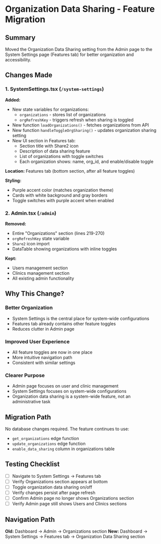 # Organization Data Sharing - Feature Migration

## Summary
Moved the Organization Data Sharing setting from the Admin page to the System Settings page (Features tab) for better organization and accessibility.

## Changes Made

### 1. SystemSettings.tsx (`/system-settings`)
**Added:**
- New state variables for organizations:
  - `organizations` - stores list of organizations
  - `orgRefreshKey` - triggers refresh when sharing is toggled
- New function `loadOrganizations()` - fetches organizations from API
- New function `handleToggleOrgSharing()` - updates organization sharing setting
- New UI section in Features tab:
  - Section title with Share2 icon
  - Description of data sharing feature
  - List of organizations with toggle switches
  - Each organization shows: name, org_id, and enable/disable toggle

**Location:** Features tab (bottom section, after all feature toggles)

**Styling:**
- Purple accent color (matches organization theme)
- Cards with white background and gray borders
- Toggle switches with purple accent when enabled

### 2. Admin.tsx (`/admin`)
**Removed:**
- Entire "Organizations" section (lines 219-270)
- `orgRefreshKey` state variable
- `Share2` icon import
- DataTable showing organizations with inline toggles

**Kept:**
- Users management section
- Clinics management section
- All existing admin functionality

## Why This Change?

### Better Organization
- System Settings is the central place for system-wide configurations
- Features tab already contains other feature toggles
- Reduces clutter in Admin page

### Improved User Experience
- All feature toggles are now in one place
- More intuitive navigation path
- Consistent with similar settings

### Clearer Purpose
- Admin page focuses on user and clinic management
- System Settings focuses on system-wide configurations
- Organization data sharing is a system-wide feature, not an administrative task

## Migration Path

No database changes required. The feature continues to use:
- `get_organizations` edge function
- `update_organizations` edge function
- `enable_data_sharing` column in organizations table

## Testing Checklist

- [ ] Navigate to System Settings → Features tab
- [ ] Verify Organizations section appears at bottom
- [ ] Toggle organization data sharing on/off
- [ ] Verify changes persist after page refresh
- [ ] Confirm Admin page no longer shows Organizations section
- [ ] Verify Admin page still shows Users and Clinics sections

## Navigation Path

**Old:** Dashboard → Admin → Organizations section
**New:** Dashboard → System Settings → Features tab → Organization Data Sharing section
